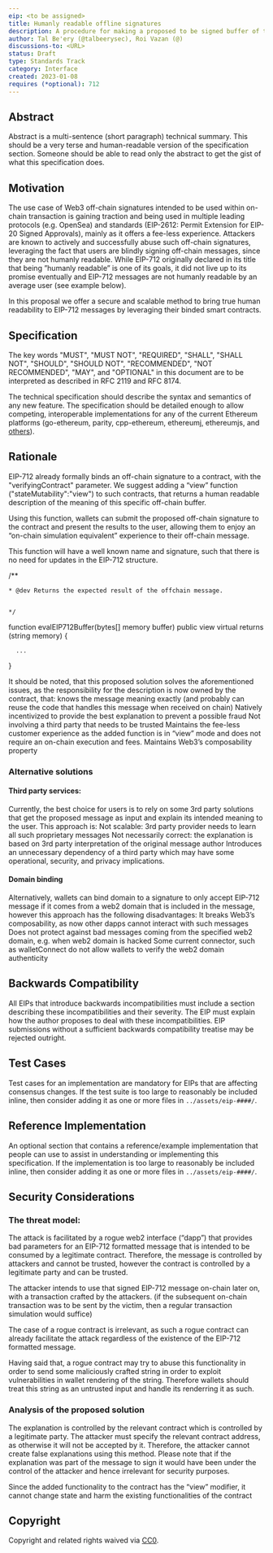 ```yaml
---
eip: <to be assigned>
title: Humanly readable offline signatures
description: A procedure for making a proposed to be signed buffer of typed structured data humanly readable.
author: Tal Be'ery (@talbeerysec), Roi Vazan (@)
discussions-to: <URL>
status: Draft
type: Standards Track
category: Interface
created: 2023-01-08
requires (*optional): 712
---
```


## Abstract

Abstract is a multi-sentence (short paragraph) technical summary. This should be a very terse and human-readable version of the specification section. Someone should be able to read only the abstract to get the gist of what this specification does.

## Motivation
The use case of Web3 off-chain signatures intended to be used within on-chain transaction is gaining traction and being used in multiple leading protocols (e.g. OpenSea) and standards (EIP-2612: Permit Extension for EIP-20 Signed Approvals), mainly as it offers a fee-less experience.
Attackers are known to actively and successfully abuse such off-chain signatures, leveraging the fact that users are blindly signing off-chain messages, since they are not humanly readable. 
While EIP-712 originally declared in its title that being ”humanly readable” is one of its goals, it did not live up to its promise eventually and EIP-712 messages are not humanly readable by an average user (see example below).

In this proposal we offer a secure and scalable method to bring true human readability to EIP-712 messages by leveraging their binded smart contracts.


## Specification

The key words "MUST", "MUST NOT", "REQUIRED", "SHALL", "SHALL NOT", "SHOULD", "SHOULD NOT", "RECOMMENDED", "NOT RECOMMENDED", "MAY", and "OPTIONAL" in this document are to be interpreted as described in RFC 2119 and RFC 8174.

The technical specification should describe the syntax and semantics of any new feature. The specification should be detailed enough to allow competing, interoperable implementations for any of the current Ethereum platforms (go-ethereum, parity, cpp-ethereum, ethereumj, ethereumjs, and [others](https://ethereum.org/en/developers/docs/nodes-and-clients/)).

## Rationale

EIP-712 already formally binds an off-chain signature to a contract, with the "verifyingContract" parameter. We suggest adding a “view” function ("stateMutability":"view") to such contracts, that returns a human readable description of the meaning of this specific off-chain buffer.

Using this function, wallets can submit the proposed off-chain signature to the contract and present the results to the user, allowing them to enjoy an “on-chain simulation equivalent” experience to their off-chain message.

This function will have a well known name and signature, such that there is no need for updates in the EIP-712 structure.


   /**




    * @dev Returns the expected result of the offchain message.


    */




   function evalEIP712Buffer(bytes[] memory buffer) public view virtual returns (string memory) {


      ...


   }




It should be noted, that this proposed solution solves the aforementioned issues, as the responsibility for the description is now owned by the contract, that:
knows the message meaning exactly (and probably can reuse the code that handles this message when received on chain)
Natively incentivized to provide the best explanation to prevent a possible fraud
Not involving a third party that needs to be trusted 
Maintains the fee-less customer experience as the added function is in “view” mode and does not require an on-chain execution and fees.
Maintains Web3’s composability property
### Alternative solutions 
#### Third party services:
Currently, the best choice for users is to rely on some 3rd party solutions that get the proposed message as input and explain its intended meaning to the user. This approach is:
Not scalable: 3rd party provider needs to learn all such proprietary messages
Not necessarily correct: the explanation is based on 3rd party interpretation of the original message author
Introduces an unnecessary dependency of a third party which may have some operational, security, and privacy implications.

#### Domain binding

Alternatively, wallets can bind domain to a signature to only accept EIP-712 message if it comes from a web2 domain that is included in the message, however this approach has the following disadvantages:
It breaks Web3’s composability, as now other dapps cannot interact with such messages
Does not protect against bad messages coming from the specified web2 domain, e.g. when web2 domain is hacked
Some current connector, such as walletConnect do not allow wallets to verify the web2 domain authenticity 

## Backwards Compatibility

All EIPs that introduce backwards incompatibilities must include a section describing these incompatibilities and their severity. The EIP must explain how the author proposes to deal with these incompatibilities. EIP submissions without a sufficient backwards compatibility treatise may be rejected outright.

## Test Cases

Test cases for an implementation are mandatory for EIPs that are affecting consensus changes.  If the test suite is too large to reasonably be included inline, then consider adding it as one or more files in `../assets/eip-####/`.

## Reference Implementation

An optional section that contains a reference/example implementation that people can use to assist in understanding or implementing this specification.  If the implementation is too large to reasonably be included inline, then consider adding it as one or more files in `../assets/eip-####/`.

## Security Considerations

### The threat model:
The attack is facilitated by a rogue web2 interface (“dapp”) that provides bad parameters for an EIP-712 formatted message that is intended to be consumed by a legitimate contract. Therefore, the message is controlled by attackers and cannot be trusted, however the contract is controlled by a legitimate party and can be trusted. 

The attacker intends to use that signed EIP-712 message on-chain later on, with a transaction crafted by the attackers. (if the subsequent on-chain transaction was to be sent by the victim, then a regular transaction simulation would suffice)    

The case of a rogue contract is irrelevant, as such a rogue contract can already facilitate the attack regardless of the existence of the  EIP-712 formatted message.

Having said that, a rogue contract may try to abuse this functionality in order to send some maliciously crafted string in order to exploit vulnerabilities in wallet rendering of the string. Therefore wallets should treat this string as an untrusted input and handle its renderring it as such. 

### Analysis of the proposed solution

The explanation is controlled by the relevant contract which is controlled by a legitimate party. The attacker must specify the relevant contract address, as otherwise it will not be accepted by it. Therefore, the attacker cannot create false explanations using this method.
Please note that if the explanation was part of the message to sign it would have been under the control of the attacker and hence irrelevant for security purposes. 

Since the added functionality	to the contract has the “view” modifier, it cannot change state and  harm the existing functionalities of the contract

## Copyright

Copyright and related rights waived via [CC0](../LICENSE.md).

